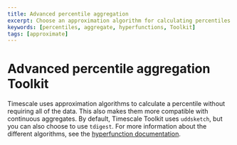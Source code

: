 ```yaml
---
title: Advanced percentile aggregation
excerpt: Choose an approximation algorithm for calculating percentiles
keywords: [percentiles, aggregate, hyperfunctions, Toolkit]
tags: [approximate]
---
```


# Advanced percentile aggregation <tag type="toolkit">Toolkit</tag>

Timescale uses approximation algorithms to calculate a percentile without
requiring all of the data. This also makes them more compatible with continuous
aggregates. By default, Timescale Toolkit uses `uddsketch`, but you can also
choose to use `tdigest`. For more information about the different algorithms, see the [hyperfunction documentation][hyperfunction-advanced-agg].

[hyperfunction-advanced-agg]: /timescaledb/:currentVersion:/how-to-guides/hyperfunctions/percentile-approx/advanced-agg/
